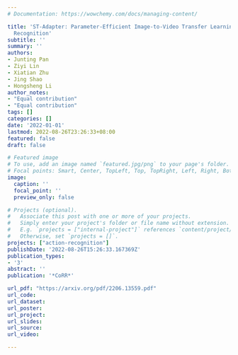 ```yaml
---
# Documentation: https://wowchemy.com/docs/managing-content/

title: 'ST-Adapter: Parameter-Efficient Image-to-Video Transfer Learning for Action
  Recognition'
subtitle: ''
summary: ''
authors:
- Junting Pan
- Ziyi Lin
- Xiatian Zhu
- Jing Shao
- Hongsheng Li
author_notes:
- "Equal contribution"
- "Equal contribution"
tags: []
categories: []
date: '2022-01-01'
lastmod: 2022-08-26T23:26:33+08:00
featured: false
draft: false

# Featured image
# To use, add an image named `featured.jpg/png` to your page's folder.
# Focal points: Smart, Center, TopLeft, Top, TopRight, Left, Right, BottomLeft, Bottom, BottomRight.
image:
  caption: ''
  focal_point: ''
  preview_only: false

# Projects (optional).
#   Associate this post with one or more of your projects.
#   Simply enter your project's folder or file name without extension.
#   E.g. `projects = ["internal-project"]` references `content/project/deep-learning/index.md`.
#   Otherwise, set `projects = []`.
projects: ["action-recognition"]
publishDate: '2022-08-26T15:26:33.167369Z'
publication_types:
- '3'
abstract: ''
publication: '*CoRR*'

url_pdf: "https://arxiv.org/pdf/2206.13559.pdf"
url_code: 
url_dataset:
url_poster:
url_project:
url_slides:
url_source:
url_video:

---
```


